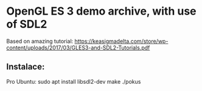 OpenGL ES 3 demo archive, with use of SDL2
==========================================
Based on amazing tutorial: https://keasigmadelta.com/store/wp-content/uploads/2017/03/GLES3-and-SDL2-Tutorials.pdf


Instalace:
----------
Pro Ubuntu:
sudo apt install libsdl2-dev
make
./pokus
